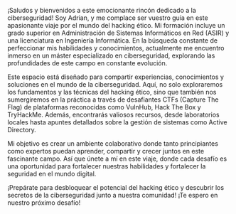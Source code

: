 ¡Saludos y bienvenidos a este emocionante rincón dedicado a la ciberseguridad! Soy Adrian, y me complace ser vuestro guía en este apasionante viaje por el mundo del hacking ético. Mi formación incluye un grado superior en Administración de Sistemas Informáticos en Red (ASIR) y una licenciatura en Ingeniería Informática. En la búsqueda constante de perfeccionar mis habilidades y conocimientos, actualmente me encuentro inmerso en un máster especializado en ciberseguridad, explorando las profundidades de este campo en constante evolución.

Este espacio está diseñado para compartir experiencias, conocimientos y soluciones en el mundo de la ciberseguridad. Aquí, no solo exploraremos los fundamentos y las técnicas del hacking ético, sino que también nos sumergiremos en la práctica a través de desafiantes CTFs (Capture The Flag) de plataformas reconocidas como VulnHub, Hack The Box y TryHackMe. Además, encontrarás valiosos recursos, desde laboratorios locales hasta apuntes detallados sobre la gestión de sistemas como Active Directory.

Mi objetivo es crear un ambiente colaborativo donde tanto principiantes como expertos puedan aprender, compartir y crecer juntos en este fascinante campo. Así que únete a mí en este viaje, donde cada desafío es una oportunidad para fortalecer nuestras habilidades y fortalecer la seguridad en el mundo digital.

¡Prepárate para desbloquear el potencial del hacking ético y descubrir los secretos de la ciberseguridad junto a nuestra comunidad! ¡Te espero en nuestro próximo desafío!
